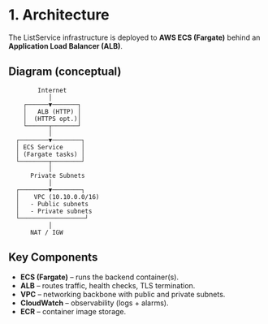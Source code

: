 # 1. Architecture

The ListService infrastructure is deployed to **AWS ECS (Fargate)** behind an **Application Load Balancer (ALB)**.  

## Diagram (conceptual)

            Internet
               │
        ┌──────▼───────┐
        │   ALB (HTTP) │
        │  (HTTPS opt.)│
        └──────┬───────┘
               │
      ┌────────▼────────┐
      │ ECS Service     │
      │ (Fargate tasks) │
      └────────┬────────┘
               │
          Private Subnets
               │
      ┌────────▼────────┐
      │    VPC (10.10.0.0/16)
      │   - Public subnets
      │   - Private subnets
      └──────────────────┘
               │
          NAT / IGW


## Key Components

- **ECS (Fargate)** – runs the backend container(s).
- **ALB** – routes traffic, health checks, TLS termination.
- **VPC** – networking backbone with public and private subnets.
- **CloudWatch** – observability (logs + alarms).
- **ECR** – container image storage.
